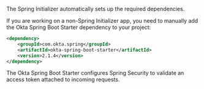 The Spring Initializer automatically sets up the required dependencies.

If you are working on a non-Spring Initializer app, you need to manually add the Okta Spring Boot Starter dependency to your project:

```xml
<dependency>
    <groupId>com.okta.spring</groupId>
    <artifactId>okta-spring-boot-starter</artifactId>
    <version>2.1.4</version>
</dependency>
```

The Okta Spring Boot Starter configures Spring Security to validate an access token attached to incoming requests.
